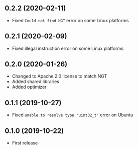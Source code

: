 ## 0.2.2 (2020-02-11)

- Fixed `Could not find NGT` error on some Linux platforms

## 0.2.1 (2020-02-09)

- Fixed illegal instruction error on some Linux platforms

## 0.2.0 (2020-01-26)

- Changed to Apache 2.0 license to match NGT
- Added shared libraries
- Added optimizer

## 0.1.1 (2019-10-27)

- Fixed `unable to resolve type 'uint32_t'` error on Ubuntu

## 0.1.0 (2019-10-22)

- First release
